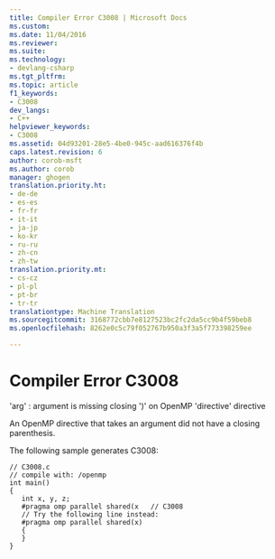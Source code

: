 ```yaml
---
title: Compiler Error C3008 | Microsoft Docs
ms.custom: 
ms.date: 11/04/2016
ms.reviewer: 
ms.suite: 
ms.technology:
- devlang-csharp
ms.tgt_pltfrm: 
ms.topic: article
f1_keywords:
- C3008
dev_langs:
- C++
helpviewer_keywords:
- C3008
ms.assetid: 04d93201-28e5-4be0-945c-aad616376f4b
caps.latest.revision: 6
author: corob-msft
ms.author: corob
manager: ghogen
translation.priority.ht:
- de-de
- es-es
- fr-fr
- it-it
- ja-jp
- ko-kr
- ru-ru
- zh-cn
- zh-tw
translation.priority.mt:
- cs-cz
- pl-pl
- pt-br
- tr-tr
translationtype: Machine Translation
ms.sourcegitcommit: 3168772cbb7e8127523bc2fc2da5cc9b4f59beb8
ms.openlocfilehash: 8262e0c5c79f052767b950a3f3a5f773398259ee

---
```

# <a name="compiler-error-c3008"></a>Compiler Error C3008
'arg' : argument is missing closing ')' on OpenMP 'directive' directive  
  
 An OpenMP directive that takes an argument did not have a closing parenthesis.  
  
 The following sample generates C3008:  
  
```  
// C3008.c  
// compile with: /openmp  
int main()  
{  
   int x, y, z;  
   #pragma omp parallel shared(x   // C3008  
   // Try the following line instead:  
   #pragma omp parallel shared(x)  
   {  
   }  
}  
```


<!--HONumber=Jan17_HO4-->


